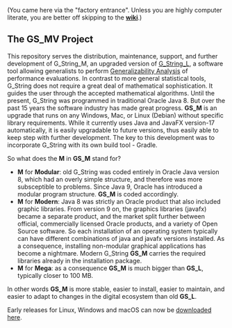 (You came here via the "factory entrance". Unless you are highly computer literate, you are better off skipping to the **[wiki](https://github.com/Papa-26/GS_LV/wiki)**.)
## The GS_MV Project
This repository serves the distribution, maintenance, support, and further development of G_String_M, an upgraded version of [G_String_L](https://github.com/G-String-Legacy/G_String), a software tool allowing generalists to perform [Generalizability Analysis](https://www.ncbi.nlm.nih.gov/pmc/articles/PMC6699529/#:~:text=Generalizability%20studies%20provide%20a%20better,within%20the%20universe%20of%20scores.) of performance evaluations.
In contrast to more general statistical tools, G_String does not require a great deal of mathematical sophistication. It guides the user through the accepted mathematical algorithms.
Until the present, G_String was programmed in traditional Oracle Java 8. But over the past 15 years the software industry has made great progress.
**GS_M** is an upgrade that runs on any Windows, Mac, or Linux (Debian) without specific library requirements. While it currently uses Java and JavaFX version-17 automatically, it is easily upgradable to future versions, thus easily able to keep step with further development.
The key to this development was to incorporate G_String with its own build tool - Gradle.

So what does the **M** in **GS_M** stand for?
- **M** for **Modular**: old G_String was coded entirely in Oracle Java version 8, which had an overly simple structure, and therefore was more subsceptible to problems. Since Java 9, Oracle has introduced a modular program structure. **GS_M** is coded accordingly.
- **M** for **Modern**: Java 8 was strictly an Oracle product that also included graphic libraries. From version 9 on, the graphics libraries (javafx) became a separate product, and the market split further between official, commercially licensed Oracle products, and a variety of Open Source software. So each installation of an operating system typically can have different combinations of java and javafx versions installed. As a consequence, installing non-modular graphical applications has become a nightmare. Modern G_String **GS_M** carries the required libraries already in the installation package.
- **M** for **Mega**: as a consequence **GS_M** is much bigger than **GS_L**, typically closer to 100 MB.

In other words **GS_M** is more stable, easier to install, easier to maintain, and easier to adapt to changes in the digital ecosystem than old **GS_L**.

Early releases for Linux, Windows and macOS can now be [downloaded here](https://github.com/Papa-26/GS_LV/releases).
